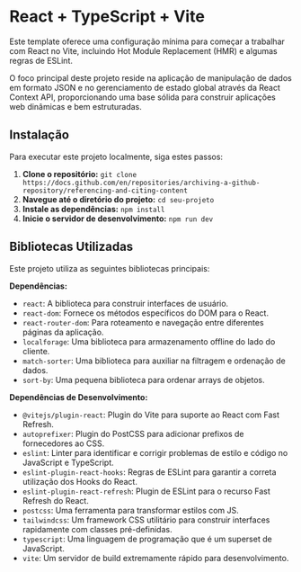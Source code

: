 # React + TypeScript + Vite

Este template oferece uma configuração mínima para começar a trabalhar com React no Vite, incluindo Hot Module Replacement (HMR) e algumas regras de ESLint.

O foco principal deste projeto reside na aplicação de manipulação de dados em formato JSON e no gerenciamento de estado global através da React Context API, proporcionando uma base sólida para construir aplicações web dinâmicas e bem estruturadas.

## Instalação

Para executar este projeto localmente, siga estes passos:

1.  **Clone o repositório:** `git clone https://docs.github.com/en/repositories/archiving-a-github-repository/referencing-and-citing-content`
2.  **Navegue até o diretório do projeto:** `cd seu-projeto`
3.  **Instale as dependências:** `npm install`
4.  **Inicie o servidor de desenvolvimento:** `npm run dev`

## Bibliotecas Utilizadas

Este projeto utiliza as seguintes bibliotecas principais:

**Dependências:**

- `react`: A biblioteca para construir interfaces de usuário.
- `react-dom`: Fornece os métodos específicos do DOM para o React.
- `react-router-dom`: Para roteamento e navegação entre diferentes páginas da aplicação.
- `localforage`: Uma biblioteca para armazenamento offline do lado do cliente.
- `match-sorter`: Uma biblioteca para auxiliar na filtragem e ordenação de dados.
- `sort-by`: Uma pequena biblioteca para ordenar arrays de objetos.

**Dependências de Desenvolvimento:**

- `@vitejs/plugin-react`: Plugin do Vite para suporte ao React com Fast Refresh.
- `autoprefixer`: Plugin do PostCSS para adicionar prefixos de fornecedores ao CSS.
- `eslint`: Linter para identificar e corrigir problemas de estilo e código no JavaScript e TypeScript.
- `eslint-plugin-react-hooks`: Regras de ESLint para garantir a correta utilização dos Hooks do React.
- `eslint-plugin-react-refresh`: Plugin de ESLint para o recurso Fast Refresh do React.
- `postcss`: Uma ferramenta para transformar estilos com JS.
- `tailwindcss`: Um framework CSS utilitário para construir interfaces rapidamente com classes pré-definidas.
- `typescript`: Uma linguagem de programação que é um superset de JavaScript.
- `vite`: Um servidor de build extremamente rápido para desenvolvimento.
